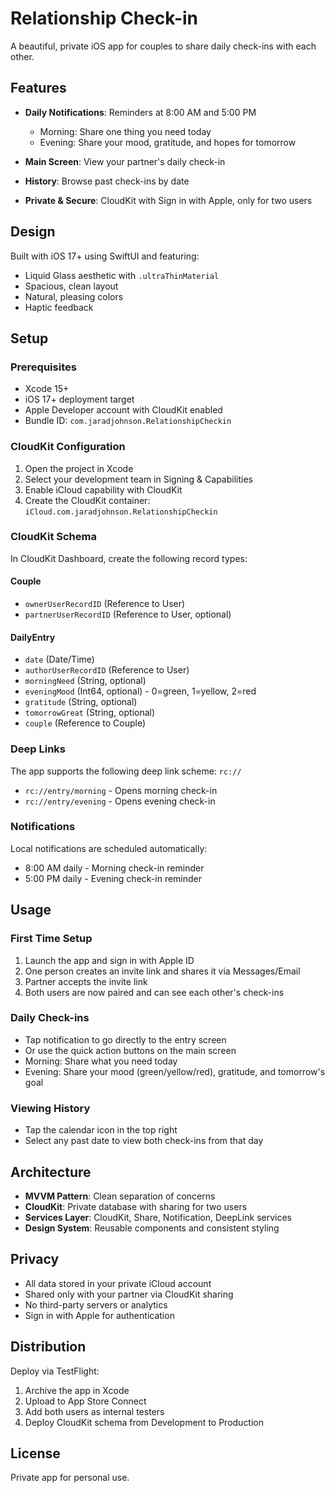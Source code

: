 # Relationship Check-in

A beautiful, private iOS app for couples to share daily check-ins with each other.

## Features

- **Daily Notifications**: Reminders at 8:00 AM and 5:00 PM
  - Morning: Share one thing you need today
  - Evening: Share your mood, gratitude, and hopes for tomorrow

- **Main Screen**: View your partner's daily check-in
- **History**: Browse past check-ins by date
- **Private & Secure**: CloudKit with Sign in with Apple, only for two users

## Design

Built with iOS 17+ using SwiftUI and featuring:
- Liquid Glass aesthetic with `.ultraThinMaterial`
- Spacious, clean layout
- Natural, pleasing colors
- Haptic feedback

## Setup

### Prerequisites

- Xcode 15+
- iOS 17+ deployment target
- Apple Developer account with CloudKit enabled
- Bundle ID: `com.jaradjohnson.RelationshipCheckin`

### CloudKit Configuration

1. Open the project in Xcode
2. Select your development team in Signing & Capabilities
3. Enable iCloud capability with CloudKit
4. Create the CloudKit container: `iCloud.com.jaradjohnson.RelationshipCheckin`

### CloudKit Schema

In CloudKit Dashboard, create the following record types:

#### Couple
- `ownerUserRecordID` (Reference to User)
- `partnerUserRecordID` (Reference to User, optional)

#### DailyEntry
- `date` (Date/Time)
- `authorUserRecordID` (Reference to User)
- `morningNeed` (String, optional)
- `eveningMood` (Int64, optional) - 0=green, 1=yellow, 2=red
- `gratitude` (String, optional)
- `tomorrowGreat` (String, optional)
- `couple` (Reference to Couple)

### Deep Links

The app supports the following deep link scheme: `rc://`

- `rc://entry/morning` - Opens morning check-in
- `rc://entry/evening` - Opens evening check-in

### Notifications

Local notifications are scheduled automatically:
- 8:00 AM daily - Morning check-in reminder
- 5:00 PM daily - Evening check-in reminder

## Usage

### First Time Setup

1. Launch the app and sign in with Apple ID
2. One person creates an invite link and shares it via Messages/Email
3. Partner accepts the invite link
4. Both users are now paired and can see each other's check-ins

### Daily Check-ins

- Tap notification to go directly to the entry screen
- Or use the quick action buttons on the main screen
- Morning: Share what you need today
- Evening: Share your mood (green/yellow/red), gratitude, and tomorrow's goal

### Viewing History

- Tap the calendar icon in the top right
- Select any past date to view both check-ins from that day

## Architecture

- **MVVM Pattern**: Clean separation of concerns
- **CloudKit**: Private database with sharing for two users
- **Services Layer**: CloudKit, Share, Notification, DeepLink services
- **Design System**: Reusable components and consistent styling

## Privacy

- All data stored in your private iCloud account
- Shared only with your partner via CloudKit sharing
- No third-party servers or analytics
- Sign in with Apple for authentication

## Distribution

Deploy via TestFlight:
1. Archive the app in Xcode
2. Upload to App Store Connect
3. Add both users as internal testers
4. Deploy CloudKit schema from Development to Production

## License

Private app for personal use.

